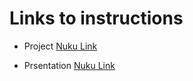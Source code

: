 # Links to instructions

* Project [Nuku Link](https://nuku.wgtn.ac.nz/courses/22695/assignments/86800?module_item_id=694560)

* Prsentation [Nuku Link](https://nuku.wgtn.ac.nz/courses/22695/assignments/86801?module_item_id=694561)
